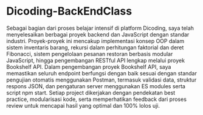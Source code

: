 # Dicoding-BackEndClass

Sebagai bagian dari proses belajar intensif di platform Dicoding, saya telah menyelesaikan berbagai proyek backend dan JavaScript dengan standar industri. Proyek-proyek ini mencakup implementasi konsep OOP dalam sistem inventaris barang, rekursi dalam perhitungan faktorial dan deret Fibonacci, sistem pengelolaan pesanan restoran berbasis modular JavaScript, hingga pengembangan RESTful API lengkap melalui proyek Bookshelf API. Dalam pengembangan proyek Bookshelf API, saya memastikan seluruh endpoint berfungsi dengan baik sesuai dengan standar pengujian otomatis menggunakan Postman, termasuk validasi data, struktur respons JSON, dan pengaturan server menggunakan ES modules serta script npm start. Setiap project dikerjakan dengan pendekatan best practice, modularisasi kode, serta memperhatikan feedback dari proses review untuk mencapai hasil yang optimal dan 100% lolos uji.
